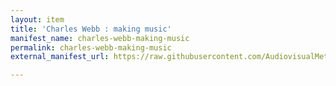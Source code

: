 ```yaml
---
layout: item
title: 'Charles Webb : making music'
manifest_name: charles-webb-making-music
permalink: charles-webb-making-music
external_manifest_url: https://raw.githubusercontent.com/AudiovisualMetadataPlatform/iiif_demo/main/charles_webb_manifest.json

---
```

<!-- Add an essay or interpretive material below this line,
using HTML or markdown.  Do not modify this file above this line -->
